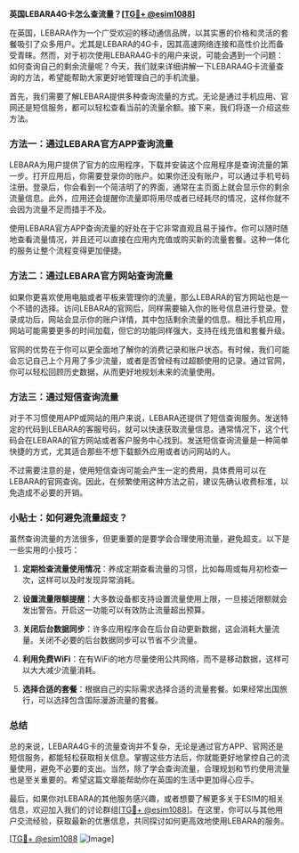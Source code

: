 **英国LEBARA4G卡怎么查流量？[[TG💪+ @esim1088](https://t.me/s/esim1088)]**

在英国，LEBARA作为一个广受欢迎的移动通信品牌，以其实惠的价格和灵活的套餐吸引了众多用户。尤其是LEBARA的4G卡，因其高速网络连接和高性价比而备受青睐。然而，对于初次使用LEBARA4G卡的用户来说，可能会遇到一个问题：如何查询自己的剩余流量呢？今天，我们就来详细讲解一下LEBARA4G卡流量查询的方法，希望能帮助大家更好地管理自己的手机流量。

首先，我们需要了解LEBARA提供多种查询流量的方式。无论是通过手机应用、官网还是短信服务，都可以轻松查看当前的流量余额。接下来，我们将逐一介绍这些方法。

### 方法一：通过LEBARA官方APP查询流量

LEBARA为用户提供了官方的应用程序，下载并安装这个应用程序是查询流量的第一步。打开应用后，你需要登录你的账户。如果你还没有账户，可以通过手机号码注册。登录后，你会看到一个简洁明了的界面，通常在主页面上就会显示你的剩余流量信息。此外，应用还会提醒你流量即将用尽或者已经耗尽的情况，这样你就不会因为流量不足而措手不及。

使用LEBARA官方APP查询流量的好处在于它非常直观且易于操作。你可以随时随地查看流量情况，并且还可以直接在应用内充值或购买新的流量套餐。这种一体化的服务让整个流程变得更加便捷。

### 方法二：通过LEBARA官方网站查询流量

如果你更喜欢使用电脑或者平板来管理你的流量，那么LEBARA的官方网站也是一个不错的选择。访问LEBARA的官网后，同样需要输入你的账号信息进行登录。登录成功后，网站会显示你的账户详情，其中包括剩余流量的信息。相比手机应用，网站可能需要更多的时间加载，但它的功能同样强大，支持在线充值和套餐升级。

官网的优势在于你可以更全面地了解你的消费记录和账户状态。有时候，我们可能会忘记自己上个月用了多少流量，或者是否曾经有过超额使用的记录。通过官网，你可以轻松回顾历史数据，从而更好地规划未来的流量使用。

### 方法三：通过短信查询流量

对于不习惯使用APP或网站的用户来说，LEBARA还提供了短信查询服务。发送特定的代码到LEBARA的客服号码，就可以快速获取流量信息。通常情况下，这个代码会在LEBARA的官方网站或者客户服务中心找到。发送短信查询流量是一种简单快捷的方式，尤其适合那些不想下载额外应用或者访问网站的人。

不过需要注意的是，使用短信查询可能会产生一定的费用，具体费用可以在LEBARA的官网查询。因此，在频繁使用这种方法之前，建议先确认收费标准，以免造成不必要的开销。

### 小贴士：如何避免流量超支？

虽然查询流量的方法很多，但更重要的是要学会合理使用流量，避免超支。以下是一些实用的小技巧：

1. **定期检查流量使用情况**：养成定期查看流量的习惯，比如每周或每月初检查一次，这样可以及时发现异常消耗。
   
2. **设置流量限额提醒**：大多数设备都支持设置流量使用上限，一旦接近限额就会发出警告。开启这一功能可以有效防止流量超出预算。

3. **关闭后台数据同步**：许多应用程序会在后台自动更新数据，这会消耗大量流量。关闭不必要的后台数据同步可以节省不少流量。

4. **利用免费WiFi**：在有WiFi的地方尽量使用公共网络，而不是移动数据，这样可以大大减少流量消耗。

5. **选择合适的套餐**：根据自己的实际需求选择合适的流量套餐。如果经常出国旅行，可以选择包含国际漫游流量的套餐。

### 总结

总的来说，LEBARA4G卡的流量查询并不复杂，无论是通过官方APP、官网还是短信服务，都能轻松获取相关信息。掌握这些方法后，你就能更好地掌控自己的流量使用，避免不必要的支出。当然，除了学会查询流量，合理规划和节约使用流量也是至关重要的。希望这篇文章能帮助你在英国的生活中更加得心应手。

最后，如果你对LEBARA的其他服务感兴趣，或者想要了解更多关于ESIM的相关信息，欢迎加入我们的讨论群组[[TG💪+ @esim1088](https://t.me/s/esim1088)]。在这里，你可以与其他用户交流经验，获取最新的优惠信息，共同探讨如何更高效地使用LEBARA的服务。

[[TG💪+ @esim1088](https://t.me/s/esim1088) ![Image](https://i.postimg.cc/4NQfJmqS/Snipaste-2025-05-13-00-14-12.png)]